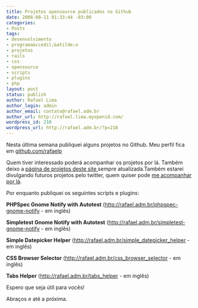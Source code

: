 ```yaml
---
title: Projetos opensource publicados no Github
date: 2008-08-11 01:33:44 -03:00
categories:
- Posts
tags:
- desenvolvimento
- programa&ccedil;&atilde;o
- projetos
- rails
- css
- opensource
- scripts
- plugins
- php
layout: post
status: publish
author: Rafael Lima
author_login: admin
author_email: contato@rafael.adm.br
author_url: http://rafael.lima.myopenid.com/
wordpress_id: 210
wordpress_url: http://rafael.adm.br/?p=210
---
```


Nesta &uacute;ltima semana publiquei alguns projetos no Github. Meu perfil fica em <a href="http://github.com/rafaelp">github.com/rafaelp</a>

Quem tiver interessado poder&aacute; acompanhar os projetos por l&aacute;. Tamb&eacute;m deixo a <a href="http://rafael.adm.br/projetos">p&aacute;gina de projetos deste site </a>sempre atualizada.Tamb&eacute;m estarei divulgando futuros projetos pelo twitter, quem quiser pode <a href="http://twitter.com/rafaelp">me acompanhar por l&aacute;</a>.

Por enquanto publiquei os seguintes scripts e plugins:

<strong>PHPSpec Gnome Notify with Autotest</strong> (<a href="../phpspec-gnome-notify">http://rafael.adm.br/phpspec-gnome-notify</a> - em ingl&ecirc;s)

<strong>Simpletest Gnome Notify with Autotest</strong> (<a href="../simpletest-gnome-notify">http://rafael.adm.br/simpletest-gnome-notify</a> - em ingl&ecirc;s)

<strong>Simple Datepicker Helper</strong> (<a href="../simple_datepicker_helper">http://rafael.adm.br/simple_datepicker_helper</a> - em ingl&ecirc;s)

<strong>CSS Browser Selector</strong> (<a title="Visitar o site do CSS Browser Selector" href="../css_browser_selector">http://rafael.adm.br/css_browser_selector</a> - em ingl&ecirc;s)

<strong>Tabs Helper</strong> (<a href="../tabs_helper">http://rafael.adm.br/tabs_helper</a> - em ingl&ecirc;s)

Espero que seja &uacute;til para voc&ecirc;s!

Abra&ccedil;os e at&eacute; a pr&oacute;xima.
